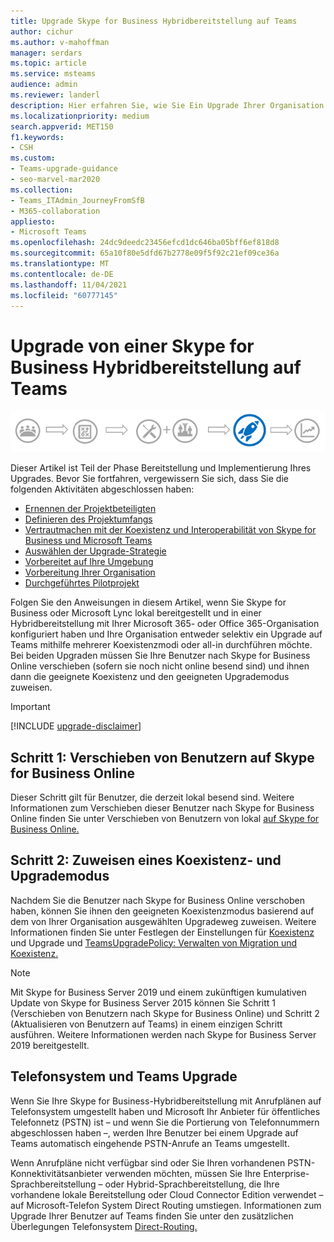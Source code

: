 ```yaml
---
title: Upgrade Skype for Business Hybridbereitstellung auf Teams
author: cichur
ms.author: v-mahoffman
manager: serdars
ms.topic: article
ms.service: msteams
audience: admin
ms.reviewer: landerl
description: Hier erfahren Sie, wie Sie Ein Upgrade Ihrer Organisation Microsoft Teams einer Skype for Business Hybridbereitstellung durchführen.
ms.localizationpriority: medium
search.appverid: MET150
f1.keywords:
- CSH
ms.custom:
- Teams-upgrade-guidance
- seo-marvel-mar2020
ms.collection:
- Teams_ITAdmin_JourneyFromSfB
- M365-collaboration
appliesto:
- Microsoft Teams
ms.openlocfilehash: 24dc9deedc23456efcd1dc646ba05bff6ef818d8
ms.sourcegitcommit: 65a10f80e5dfd67b2778e09f5f92c21ef09ce36a
ms.translationtype: MT
ms.contentlocale: de-DE
ms.lasthandoff: 11/04/2021
ms.locfileid: "60777145"
---
```

# <a name="upgrade-from-a-skype-for-business-hybrid-deployment-to-teams"></a>Upgrade von einer Skype for Business Hybridbereitstellung auf Teams

![Phasen des Upgradewegs, mit Betonung auf der Bereitstellungs- und Implementierungsphase.](media/upgrade-banner-deployment.png "Phasen des Upgradewegs, mit Betonung auf der Bereitstellungs- und Implementierungsphase")

Dieser Artikel ist Teil der Phase Bereitstellung und Implementierung Ihres Upgrades. Bevor Sie fortfahren, vergewissern Sie sich, dass Sie die folgenden Aktivitäten abgeschlossen haben:

- [Ernennen der Projektbeteiligten](upgrade-enlist-stakeholders.md)
- [Definieren des Projektumfangs](./upgrade-define-project-scope.md)
- [Vertrautmachen mit der Koexistenz und Interoperabilität von Skype for Business und Microsoft Teams](./teams-and-skypeforbusiness-coexistence-and-interoperability.md)
- [Auswählen der Upgrade-Strategie](upgrade-and-coexistence-of-skypeforbusiness-and-teams.md)
- [Vorbereitet auf Ihre Umgebung](./upgrade-prepare-environment.md)
- [Vorbereitung Ihrer Organisation](./upgrade-prepare-organization.md)
- [Durchgeführtes Pilotprojekt](./pilot-essentials.md)

Folgen Sie den Anweisungen in diesem Artikel, wenn Sie Skype for Business oder Microsoft Lync lokal bereitgestellt und in einer Hybridbereitstellung mit Ihrer Microsoft 365- oder Office 365-Organisation konfiguriert haben und Ihre Organisation entweder selektiv ein Upgrade auf Teams mithilfe mehrerer Koexistenzmodi oder all-in durchführen möchte. Bei beiden Upgraden müssen Sie Ihre Benutzer nach Skype for Business Online verschieben (sofern sie noch nicht online besend sind) und ihnen dann die geeignete Koexistenz und den geeigneten Upgrademodus zuweisen.

> [!IMPORTANT]
> [!INCLUDE [upgrade-disclaimer](includes/upgrade-disclaimer.md)]

## <a name="step-1-move-users-to-skype-for-business-online"></a>Schritt 1: Verschieben von Benutzern auf Skype for Business Online

Dieser Schritt gilt für Benutzer, die derzeit lokal besend sind. Weitere Informationen zum Verschieben dieser Benutzer nach Skype for Business Online finden Sie unter Verschieben von Benutzern von lokal [auf Skype for Business Online.](/skypeforbusiness/skype-for-business-hybrid-solutions/deploy-hybrid-connectivity/move-users-from-on-premises-to-skype-for-business-online)

## <a name="step-2-assign-a-coexistence-and-upgrade-mode"></a>Schritt 2: Zuweisen eines Koexistenz- und Upgrademodus

Nachdem Sie die Benutzer nach Skype for Business Online verschoben haben, können Sie ihnen den geeigneten Koexistenzmodus basierend auf dem von Ihrer Organisation ausgewählten Upgradeweg zuweisen. Weitere Informationen finden Sie unter Festlegen der Einstellungen für [Koexistenz](./setting-your-coexistence-and-upgrade-settings.md) und Upgrade und [TeamsUpgradePolicy: Verwalten von Migration und Koexistenz.](upgrade-to-teams-on-prem-tools.md)

> [!NOTE]
> Mit Skype for Business Server 2019 und einem zukünftigen kumulativen Update von Skype for Business Server 2015 können Sie Schritt 1 (Verschieben von Benutzern nach Skype for Business Online) und Schritt 2 (Aktualisieren von Benutzern auf Teams) in einem einzigen Schritt ausführen. Weitere Informationen werden nach Skype for Business Server 2019 bereitgestellt.

## <a name="phone-system-and-teams-upgrade"></a>Telefonsystem und Teams Upgrade

Wenn Sie Ihre Skype for Business-Hybridbereitstellung mit Anrufplänen auf Telefonsystem umgestellt haben und Microsoft Ihr Anbieter für öffentliches Telefonnetz (PSTN) ist – und wenn Sie die Portierung von Telefonnummern abgeschlossen haben –, werden Ihre Benutzer bei einem Upgrade auf Teams automatisch eingehende PSTN-Anrufe an Teams umgestellt.

Wenn Anrufpläne nicht verfügbar sind oder Sie Ihren vorhandenen PSTN-Konnektivitätsanbieter verwenden möchten, müssen Sie Ihre Enterprise-Sprachbereitstellung – oder Hybrid-Sprachbereitstellung, die Ihre vorhandene lokale Bereitstellung oder Cloud Connector Edition verwendet – auf Microsoft-Telefon System Direct Routing umstiegen. Informationen zum Upgrade Ihrer Benutzer auf Teams finden Sie unter den zusätzlichen Überlegungen Telefonsystem [Direct-Routing.](./direct-routing-landing-page.md)